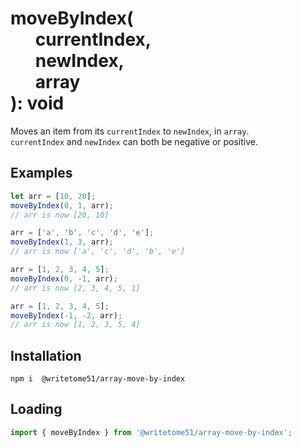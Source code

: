 # moveByIndex(<br>&nbsp;&nbsp;&nbsp;&nbsp;&nbsp;&nbsp;currentIndex,<br>&nbsp;&nbsp;&nbsp;&nbsp;&nbsp;&nbsp;newIndex,<br>&nbsp;&nbsp;&nbsp;&nbsp;&nbsp;&nbsp;array<br>): void

Moves an item from its `currentIndex` to `newIndex`, in `array`.  
`currentIndex` and `newIndex` can both be negative or positive.  


## Examples
```js
let arr = [10, 20];
moveByIndex(0, 1, arr);
// arr is now [20, 10]

arr = ['a', 'b', 'c', 'd', 'e'];
moveByIndex(1, 3, arr);
// arr is now ['a', 'c', 'd', 'b', 'e']

arr = [1, 2, 3, 4, 5];
moveByIndex(0, -1, arr);
// arr is now [2, 3, 4, 5, 1]

arr = [1, 2, 3, 4, 5];
moveByIndex(-1, -2, arr);
// arr is now [1, 2, 3, 5, 4]
```

## Installation
`npm i  @writetome51/array-move-by-index`

## Loading
```js
import { moveByIndex } from '@writetome51/array-move-by-index';
```
